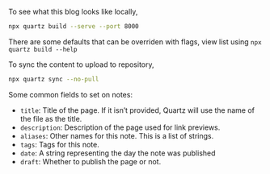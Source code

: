 To see what this blog looks like locally,

```bash
npx quartz build --serve --port 8000
```

There are some defaults that can be overriden with flags, view list using `npx quartz build --help`

To sync the content to upload to repository,

```bash
npx quartz sync --no-pull
```

Some common fields to set on notes:

- `title`: Title of the page. If it isn’t provided, Quartz will use the name of the file as the title.
- `description`: Description of the page used for link previews.
- `aliases`: Other names for this note. This is a list of strings.
- `tags`: Tags for this note.
- `date`: A string representing the day the note was published
- `draft`: Whether to publish the page or not.
